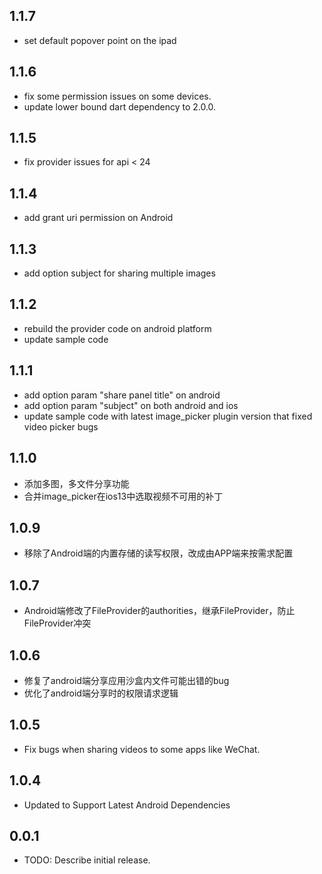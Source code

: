 ## 1.1.7
* set default popover point on the ipad

## 1.1.6
* fix some permission issues on some devices.
* update lower bound dart dependency to 2.0.0.

## 1.1.5
* fix provider issues for api < 24

## 1.1.4
* add grant uri permission on Android

## 1.1.3
* add option subject for sharing multiple images

## 1.1.2
* rebuild the provider code on android platform
* update sample code

## 1.1.1
* add option param "share panel title" on android
* add option param "subject" on both android and ios
* update sample code with latest image_picker plugin version that fixed video picker bugs

## 1.1.0
* 添加多图，多文件分享功能
* 合并image_picker在ios13中选取视频不可用的补丁

## 1.0.9
* 移除了Android端的内置存储的读写权限，改成由APP端来按需求配置

## 1.0.7
* Android端修改了FileProvider的authorities，继承FileProvider，防止FileProvider冲突

## 1.0.6
* 修复了android端分享应用沙盒内文件可能出错的bug
* 优化了android端分享时的权限请求逻辑

## 1.0.5
* Fix bugs when sharing videos to some apps like WeChat.

## 1.0.4

* Updated to Support Latest Android Dependencies


## 0.0.1

* TODO: Describe initial release.
